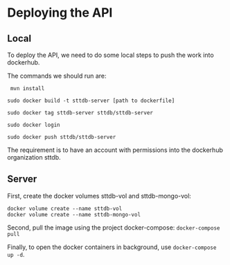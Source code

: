 # Deploying the API

## Local

To deploy the API, we need to do some local steps to push the work into dockerhub.

The commands we should run are:
```
 mvn install

sudo docker build -t sttdb-server [path to dockerfile]

sudo docker tag sttdb-server sttdb/sttdb-server

sudo docker login

sudo docker push sttdb/sttdb-server
```

The requirement is to have an account with permissions into the dockerhub organization sttdb.

## Server

First, create the docker volumes sttdb-vol and sttdb-mongo-vol:
```
docker volume create --name sttdb-vol
docker volume create --name sttdb-mongo-vol
```
 Second, pull the image using the project docker-compose:
 `docker-compose pull`
 
 Finally, to open the docker containers in background, use `docker-compose up -d`.